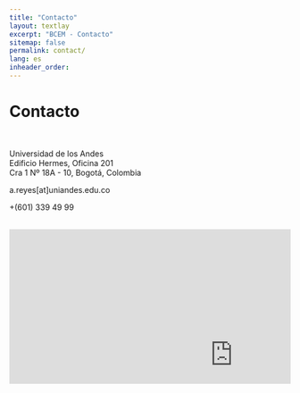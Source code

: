 ```yaml
---
title: "Contacto"
layout: textlay
excerpt: "BCEM - Contacto"
sitemap: false
permalink: contact/
lang: es
inheader_order:
---
```


# Contacto


<br>

<i class="fa fa-map-marker"></i> 
Universidad de los Andes <br>
Edificio Hermes, Oficina 201 <br>
Cra 1 Nº 18A - 10, Bogotá, Colombia <br>

<i class="fa fa-envelope-o"></i> a.reyes[at]uniandes.edu.co

<i class="fa fa-phone"></i> +(601) 339 49 99


<br>

<div class="map" markdown="0" style="position: relative; padding-bottom: 55%; height: 0; overflow: hidden;">
<iframe src="https://www.google.com/maps/embed?pb=!1m18!1m12!1m3!1d31815.668198550386!2d-74.0870103652344!3d4.60145120000004!2m3!1f0!2f0!3f0!3m2!1i1024!2i768!4f13.1!3m3!1m2!1s0x8e3f99a4a139d173%3A0x9450ef2bb74cd95b!2sCra.%201%20%2318a-10%2C%20Bogot%C3%A1!5e0!3m2!1sen!2sco!4v1691281105033!5m2!1sen!2sco" width="800" height="450" style="border:0;" allowfullscreen="" loading="lazy" referrerpolicy="no-referrer-when-downgrade"></iframe>
</div>

<br>
